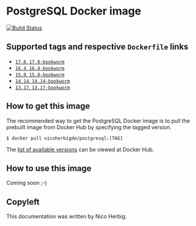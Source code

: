 # PostgreSQL Docker image

[![Build Status](https://github.com/nicoherbigio/docker-postgresql/actions/workflows/build-docker-images.yml/badge.svg)](https://github.com/nicoherbigio/docker-postgresql/actions/workflows/build-docker-images.yml)

## Supported tags and respective `Dockerfile` links

 * [`17.0`, `17.0-bookworm`](https://github.com/nicoherbigio/docker-postgresql/blob/main/17.0/debian/default/Dockerfile)
 * [`16.4`, `16.4-bookworm`](https://github.com/nicoherbigio/docker-postgresql/blob/main/16.4/debian/default/Dockerfile)
 * [`15.8`, `15.8-bookworm`](https://github.com/nicoherbigio/docker-postgresql/blob/main/15.8/debian/default/Dockerfile)
 * [`14.14`, `14.14-bookworm`](https://github.com/nicoherbigio/docker-postgresql/blob/main/14.14/debian/default/Dockerfile)
 * [`13.17`, `13.17-bookworm`](https://github.com/nicoherbigio/docker-postgresql/blob/main/13.17/debian/default/Dockerfile)

## How to get this image

The recommended way to get the PostgreSQL Docker image is to pull the prebuilt image from Docker Hub by specifying the tagged version.

```console
$ docker pull nicoherbigde/postgresql:[TAG]
```

The [list of available versions](https://hub.docker.com/r/nicoherbigde/postgresql/tags) can be viewed at Docker Hub.

## How to use this image

Coming soon ;-)

## Copyleft

This documentation was written by Nico Herbig.
